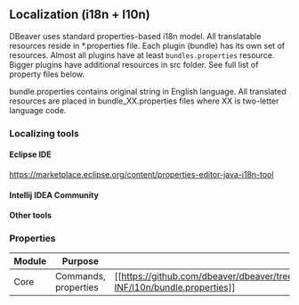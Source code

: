 ## Localization (i18n + l10n)

DBeaver uses standard properties-based i18n model.
All translatable resources reside in *.properties file. Each plugin (bundle) has its own set of resources.
Almost all plugins have at least `bundles.properties` resource. Bigger plugins have additional resources in src folder.
See full list of property files below.

bundle.properties contains original string in English language.
All translated resources are placed in bundle_XX.properties files where XX is two-letter language code.

### Localizing tools
#### Eclipse IDE
https://marketplace.eclipse.org/content/properties-editor-java-i18n-tool

#### Intellij IDEA Community

#### Other tools 

### Properties

|Module|Purpose|File|
|---|---|---|
|Core|Commands, properties|[[https://github.com/dbeaver/dbeaver/tree/devel/plugins/org.jkiss.dbeaver.core/OSGI-INF/l10n/bundle.properties]]


